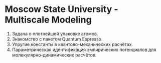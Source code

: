 # Moscow State University - Multiscale Modeling

1. Задача о плотнейшей упаковке атомов.
2. Знакомство с пакетом Quantum Espresso.
3. Упругие константы в квантово-механических расчётах.
4. Параметрическая идентификация эмпирических потенциалов для молекулярно-динамических расчётов.
